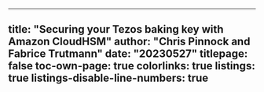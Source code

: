 <!-- Pandoc -->
---
title: "Securing your Tezos baking key with Amazon CloudHSM"
author: "Chris Pinnock and Fabrice Trutmann"
date: "20230527"
titlepage: false
toc-own-page: true
colorlinks: true
listings: true
listings-disable-line-numbers: true
---

<!-- Blog Format
---
layout: post
title: XXX
date: 2023-04-20
type: post
parent_id: '0'
published: false
exclude: true
password: ''
status: publish
categories:
- Tezos
tags:
- Tezos
- Coinbase
meta:
permalink: "/tezos/awshsm/"
---
-->